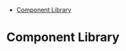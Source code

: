 <!-- START doctoc generated TOC please keep comment here to allow auto update -->
<!-- DON'T EDIT THIS SECTION, INSTEAD RE-RUN doctoc TO UPDATE -->

-   [Component Library](#component-library)

<!-- END doctoc generated TOC please keep comment here to allow auto update -->

# Component Library
